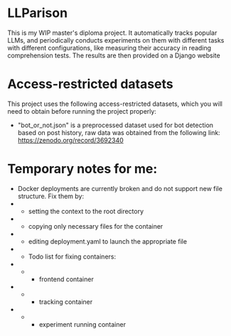 # LLParison
This is my WIP master's diploma project. It automatically tracks popular LLMs, and periodically conducts experiments on them with different tasks with different configurations, like measuring their accuracy in reading comprehension tests. The results are then provided on a Django website

# Access-restricted datasets
This project uses the following access-restricted datasets, which you will need to obtain before running the project properly:
- "bot_or_not.json" is a preprocessed dataset used for bot detection based on post history, raw data was obtained from the following link: https://zenodo.org/record/3692340

# Temporary notes for me:
- Docker deployments are currently broken and do not support new file structure. Fix them by:
- - setting the context to the root directory
- - copying only necessary files for the container
- - editing deployment.yaml to launch the appropriate file
- - Todo list for fixing containers:
- - - frontend container
- - - tracking container
- - - experiment running container
